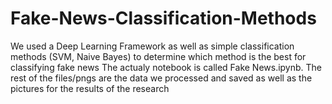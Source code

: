 # Fake-News-Classification-Methods
We used a Deep Learning Framework as well as simple classification methods (SVM, Naive Bayes) to determine which method is the best for classifying fake news
The actualy notebook is called Fake News.ipynb. The rest of the files/pngs are the data we processed and saved as well as the pictures for the results of the research
